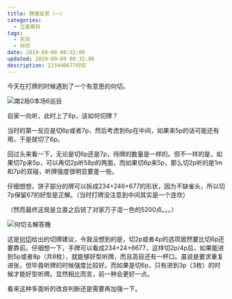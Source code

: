 ```yaml
---
title: 牌谱反思（一）
categories:
  - 立直麻将
tags:
  - 天凤
  - 何切
date: 2019-09-09 00:32:00
updated: 2019-09-09 00:32:00
description: 223446677何切
---
```


今天在打牌的时候遇到了一个有意思的何切。

![南2局0本场6巡目](Imv6p95T1kMlBHu.jpg)

自家一向听，此时上了6p，该如何切牌？

当时的第一反应是切6p或者7p，然后考虑到6p在中间，如果来5p的话可能还有用，于是就切了6p。

回过头来看一下，无论是切6p还是7p，待牌的数量是一样的。但不一样的是，如果切7p来5p，可以再切2p听58p的两面，而如果切6p来5p，那么切2p听的是1m和7p的双碰，听牌强度很明显要差一些。

仔细想想，饼子部分的牌可以拆成234+246+677的形状，因为不缺雀头，所以切7p保留67的好型是正解。（当时打牌没注意到中间其实是一个连坎）

（然而最终这局是立直之后铳了对家万子混一色的5200点。。。）

![何切る解答機](ouUXnvkxQ97iaHA.jpg)

这是[何切][1]给出的切牌建议，令我没想到的是，切2p或者4p的选项居然要比切6p还要靠前。仔细想一下，手牌可以看成234+24+6677，这样切2p/4p后，如果能进到5p或者8p（共8枚），就能够好型听牌，而且高目还有一杯口。虽说是要求重复进张，但毕竟听牌的时候强度比较好。而如果是切6p，只有进到3p（3枚）的时候才能好型听牌。显然相比而言，前一种会更好一点。

看来这种多面听的改良判断还是需要再加强一下。

[1]: http://kobalab.net/majiang/dapai.html#m11456p22344677p6/1/1/s6
